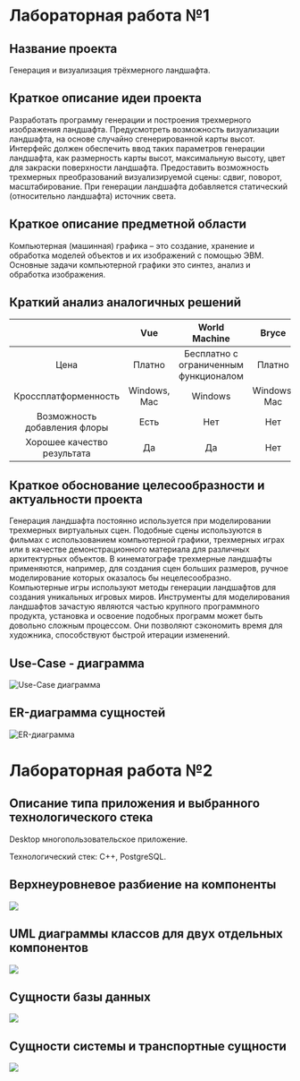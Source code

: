 # Лабораторная работа №1
## Название проекта
Генерация и визуализация трёхмерного ландшафта.
## Краткое описание идеи проекта
Разработать программу генерации и построения трехмерного изображения ландшафта. Предусмотреть возможность визуализации ландшафта, на основе случайно сгенерированной карты высот. Интерфейс должен обеспечить ввод таких параметров генерации ландшафта, как размерность карты высот, максимальную высоту, цвет для закраски поверхности ландшафта. Предоставить возможность трехмерных преобразований визуализируемой сцены: сдвиг, поворот, масштабирование. При генерации ландшафта добавляется статический (относительно ландшафта) источник света.
## Краткое описание предметной области
Компьютерная (машинная) графика – это создание, хранение и обработка моделей объектов и их изображений с помощью ЭВМ. Основные задачи компьютерной графики это синтез, анализ и обработка изображения.
## Краткий анализ аналогичных решений 
|                    |Vue          |World Machine                        | Bryce      |
|:------------------:|:-----------:|:-----------------------------------:|:----------:|
|Цена                |Платно       |Бесплатно с ограниченным функционалом|Платно      |
|Кроссплатформенность|Windows, Mac |Windows                              |Windows, Mac|
|Возможность добавления флоры|Есть |Нет                                  |Нет         |
|Хорошее качество результата |Да   |Да                                   |Нет         |
## Краткое обоснование целесообразности и актуальности проекта
Генерация ландшафта постоянно используется при моделировании трехмерных виртуальных сцен. Подобные сцены используются в фильмах с использованием компьютерной графики, трехмерных играх или в качестве демонстрационного материала для различных архитектурных объектов. В кинематографе трехмерные ландшафты применяются, например, для создания сцен больших размеров, ручное моделирование которых оказалось бы нецелесообразно. Компьютерные игры используют методы генерации ландшафтов для создания уникальных игровых миров. Инструменты для моделирования ландшафтов зачастую являются частью крупного программного продукта, установка и освоение подобных программ может быть довольно сложным процессом. Они позволяют сэкономить время для художника, способствуют быстрой итерации изменений.
## Use-Case - диаграмма
![Use-Case диаграмма](use-case.jpg)
## ER-диаграмма сущностей
![ER-диаграмма](ER-diagPPO.jpg)
# Лабораторная работа №2
## Описание типа приложения и выбранного технологического стека
Desktop многопользовательское приложение.

Технологический стек: C++, PostgreSQL.
## Верхнеуровневое разбиение на компоненты
![](UpperSplit.jpg)
## UML диаграммы классов для двух отдельных компонентов
![](UML.jpg)
## Сущности базы данных
![](DataBase.jpg)
## Сущности системы и транспортные сущности
![](DTO_BL.jpg)